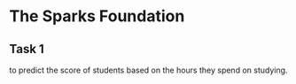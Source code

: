 # The Sparks Foundation
## Task 1
to predict the score of students based on the hours they spend on studying.
